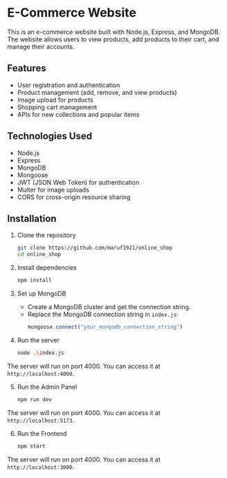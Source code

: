 # E-Commerce Website

This is an e-commerce website built with Node.js, Express, and MongoDB. The website allows users to view products, add products to their cart, and manage their accounts.

## Features

- User registration and authentication
- Product management (add, remove, and view products)
- Image upload for products
- Shopping cart management
- APIs for new collections and popular items

## Technologies Used

- Node.js
- Express
- MongoDB
- Mongoose
- JWT (JSON Web Token) for authentication
- Multer for image uploads
- CORS for cross-origin resource sharing

## Installation

1. Clone the repository
    ```sh
    git clone https://github.com/maruf1921/online_shop
    cd online_shop
    ```

2. Install dependencies
    ```sh
    npm install
    ```

3. Set up MongoDB
    - Create a MongoDB cluster and get the connection string.
    - Replace the MongoDB connection string in `index.js`:
        ```js
        mongoose.connect("your_mongodb_connection_string")
        ```

4. Run the server
    ```sh
    node .\index.js
    ```
The server will run on port 4000. You can access it at `http://localhost:4000`.

5. Run the Admin Panel
     ```sh
    npm run dev
    ```
The server will run on port 4000. You can access it at `http://localhost:5173`.

6. Run the Frontend
     ```sh
    npm start
    ```
The server will run on port 4000. You can access it at `http://localhost:3000`.

